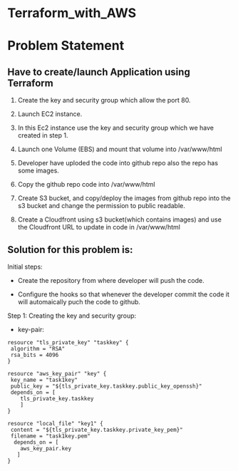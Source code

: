 # Terraform_with_AWS
# Problem Statement
## Have to create/launch Application using Terraform
1. Create the key and security group which allow the port 80.

2. Launch EC2 instance.

3. In this Ec2 instance use the key and security group which we have created in step 1.

4. Launch one Volume (EBS) and mount that volume into /var/www/html

5. Developer have uploded the code into github repo also the repo has some images.

6. Copy the github repo code into /var/www/html

7. Create S3 bucket, and copy/deploy the images from github repo into the s3 bucket and change the permission to public readable.

8. Create a Cloudfront using s3 bucket(which contains images) and use the Cloudfront URL to update in code in /var/www/html


## Solution for this problem is:
Initial steps:
* Create the repository from where developer will push the code.

* Configure the hooks so that whenever the developer commit the code it will automaically puch the code to github.

Step 1: Creating the key and security group:
* key-pair:
```
resource "tls_private_key" "taskkey" {
 algorithm = "RSA"
 rsa_bits = 4096
}

resource "aws_key_pair" "key" {
 key_name = "task1key"
 public_key = "${tls_private_key.taskkey.public_key_openssh}"
 depends_on = [
    tls_private_key.taskkey
    ]
}

resource "local_file" "key1" {
 content = "${tls_private_key.taskkey.private_key_pem}"
 filename = "task1key.pem"
  depends_on = [
    aws_key_pair.key
   ]
}
```

